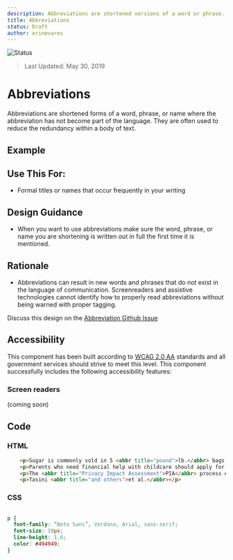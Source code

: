 ```yaml
---
description: Abbreviations are shortened versions of a word or phrase.
title: Abbreviations
status: Draft
author: orinevares
---
```


![Status](https://img.shields.io/badge/Recommended-Draft-orange.svg)

> Last Updated: May 30, 2019

# Abbreviations
Abbreviations are shortened forms of a word, phrase, or name where the abbreviation has not become part of the language. They are often used to reduce the redundancy within a body of text.

## Example

<component-preview path="components/abbreviations/sample.html" height="100px" width="800px"> </component-preview>

## Use This For:
* Formal titles or names that occur frequently in your writing

## Design Guidance
* When you want to use abbreviations make sure the word, phrase, or name you are shortening is written out in full the first time it is mentioned.

## Rationale
* Abbreviations can result in new words and phrases that do not exist in the language of communication. Screenreaders and assistive technologies cannot identify how to properly read abbreviations without being warned with proper tagging.

Discuss this design on the [Abbreviation Github Issue](https://github.com/bcgov/design-system/issues/191)

## Accessibility
This component has been built according to [WCAG 2.0 AA](https://www.w3.org/TR/WCAG20/) standards and all government services should strive to meet this level.  This component successfully includes the following accessibility features:

### Screen readers
(coming soon)

## Code

### HTML

```html
    <p>Sugar is commonly sold in 5 <abbr title="pound">lb.</abbr> bags.</p>
    <p>Parents who need financial help with childcare should apply for the new <abbr title="Affordable Child Care Benefit">ACCB</abbr> program.</p>
    <p>The <abbr title="Privacy Impact Assessment">PIA</abbr> process ensures all government programs and initiatives are compliant with <abbr title="Freedom of Information and Protection of Privacy Act">FOIPPA</abbr>.</p>
    <p>Tasini <abbr title="and others">et al.</abbr></p>
```

### CSS
```css

p {
  font-family: ‘Noto Sans’, Verdana, Arial, sans-serif;
  font-size: 18px;
  line-height: 1.6;
  color: #494949;
}

```

